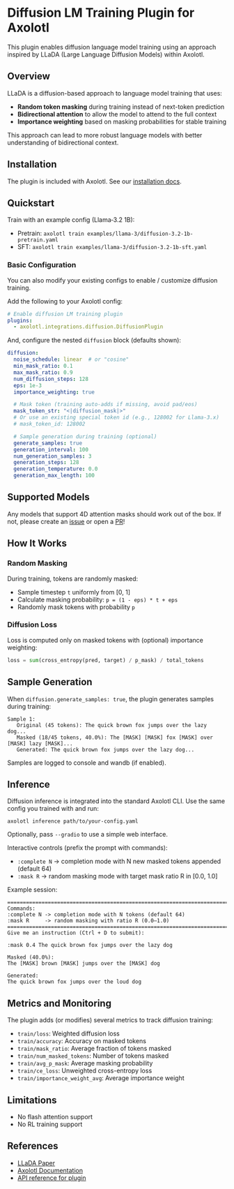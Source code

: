 # Diffusion LM Training Plugin for Axolotl

This plugin enables diffusion language model training using an approach inspired by
LLaDA (Large Language Diffusion Models) within Axolotl.

## Overview

LLaDA is a diffusion-based approach to language model training that uses:
- **Random token masking** during training instead of next-token prediction
- **Bidirectional attention** to allow the model to attend to the full context
- **Importance weighting** based on masking probabilities for stable training

This approach can lead to more robust language models with better understanding of
bidirectional context.

## Installation

The plugin is included with Axolotl. See our
[installation docs](https://docs.axolotl.ai/docs/installation.html).

## Quickstart

Train with an example config (Llama‑3.2 1B):
   - Pretrain: `axolotl train examples/llama-3/diffusion-3.2-1b-pretrain.yaml`
   - SFT: `axolotl train examples/llama-3/diffusion-3.2-1b-sft.yaml`

### Basic Configuration

You can also modify your existing configs to enable / customize diffusion training.

Add the following to your Axolotl config:

```yaml
# Enable diffusion LM training plugin
plugins:
  - axolotl.integrations.diffusion.DiffusionPlugin
```

And, configure the nested `diffusion` block (defaults shown):

```yaml
diffusion:
  noise_schedule: linear  # or "cosine"
  min_mask_ratio: 0.1
  max_mask_ratio: 0.9
  num_diffusion_steps: 128
  eps: 1e-3
  importance_weighting: true

  # Mask token (training auto-adds if missing, avoid pad/eos)
  mask_token_str: "<|diffusion_mask|>"
  # Or use an existing special token id (e.g., 128002 for Llama-3.x)
  # mask_token_id: 128002

  # Sample generation during training (optional)
  generate_samples: true
  generation_interval: 100
  num_generation_samples: 3
  generation_steps: 128
  generation_temperature: 0.0
  generation_max_length: 100
```

## Supported Models

Any models that support 4D attention masks should work out of the box. If not, please
create an [issue](https://github.com/axolotl-ai-cloud/axolotl/issues) or open a
[PR](https://github.com/axolotl-ai-cloud/axolotl/compare)!

## How It Works

### Random Masking
During training, tokens are randomly masked:
- Sample timestep `t` uniformly from [0, 1]
- Calculate masking probability: `p = (1 - eps) * t + eps`
- Randomly mask tokens with probability `p`

### Diffusion Loss

Loss is computed only on masked tokens with (optional) importance weighting:

```python
loss = sum(cross_entropy(pred, target) / p_mask) / total_tokens
```

## Sample Generation

When `diffusion.generate_samples: true`, the plugin generates samples during training:

```
Sample 1:
   Original (45 tokens): The quick brown fox jumps over the lazy dog...
   Masked (18/45 tokens, 40.0%): The [MASK] [MASK] fox [MASK] over [MASK] lazy [MASK]...
   Generated: The quick brown fox jumps over the lazy dog...
```

Samples are logged to console and wandb (if enabled).

## Inference

Diffusion inference is integrated into the standard Axolotl CLI. Use the same config
you trained with and run:

```
axolotl inference path/to/your-config.yaml
```

Optionally, pass `--gradio` to use a simple web interface.

Interactive controls (prefix the prompt with commands):
- `:complete N` → completion mode with N new masked tokens appended (default 64)
- `:mask R` → random masking mode with target mask ratio R in [0.0, 1.0]

Example session:

```
================================================================================
Commands:
:complete N -> completion mode with N tokens (default 64)
:mask R     -> random masking with ratio R (0.0–1.0)
================================================================================
Give me an instruction (Ctrl + D to submit):

:mask 0.4 The quick brown fox jumps over the lazy dog

Masked (40.0%):
The [MASK] brown [MASK] jumps over the [MASK] dog

Generated:
The quick brown fox jumps over the loud dog
```

## Metrics and Monitoring

The plugin adds (or modifies) several metrics to track diffusion training:

- `train/loss`: Weighted diffusion loss
- `train/accuracy`: Accuracy on masked tokens
- `train/mask_ratio`: Average fraction of tokens masked
- `train/num_masked_tokens`: Number of tokens masked
- `train/avg_p_mask`: Average masking probability
- `train/ce_loss`: Unweighted cross-entropy loss
- `train/importance_weight_avg`: Average importance weight

## Limitations

- No flash attention support
- No RL training support

## References

- [LLaDA Paper](https://arxiv.org/abs/2404.10406)
- [Axolotl Documentation](https://docs.axolotl.ai/)
- [API reference for plugin](https://docs.axolotl.ai/docs/api/integrations.diffusion.args.html#axolotl.integrations.diffusion.args)
